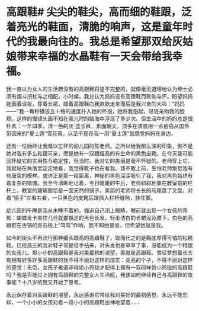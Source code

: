 # 高跟鞋# 尖尖的鞋尖，高而细的鞋跟，泛着亮光的鞋面，清脆的响声，这是童年时代的我最向往的。我总是希望那双给灰姑娘带来幸福的水晶鞋有一天会带给我幸福。 

 我一直以为女人的生活若没有的高跟鞋将是不完整的，就像毫无道理地认为绅士必须有烟斗拐杖与之相配。小时侯，我总认为妈妈没有高跟鞋而耿耿与怀。盼望妈妈能画着谈妆，穿着长裙，踏着高跟鞋向我款款走来而后是我兴奋的大叫：“妈妈——”我一每秒播放五十格的速度扑入她的怀抱，她将我抱起，轻轻亲吻我的脸颊。这样的慢镜头画不知在我儿时的脑海中浮现了多少次。但生活中的妈妈总是很朴素：一年四季，清一色的灰`蓝长裤，素面朝天，顶多在清晨用一点伯伯从国外带回来的“夏士莲”雪花膏，以至于现在我一用“夏士莲”就感觉妈妈在身边。 

 还有一位始终让我难以忘怀的幼儿园的陈老师。之所以给我那么深的印象，倒不是她对我有多么和蔼可亲，而是她有一双跟极高的有生命的黑色皮靴。在今天我可能回怀疑它的实用性与稳定性，但当时，我对它的美丽是毫不怀疑的。老师穿上它，我就站在角落里定定地看，我觉得靴子也在看我。我不敢上前，生怕老师察觉我有些唐突的模样。或许正是那一段距离，神秘的黑色深深吸引了我，我对黑色始终有着复杂的情慷。我至今清晰地记着，冬日暖暖的午后，老师斜斜地靠在教室前的栏杆上，教室的玻璃窗恰是一面天然的镜子。美丽的老师将长长的马尾盘了又盘，对着“镜子”左看右看，一只黑色的皮靴后跟插入栏杆缝隙，挂住脚。 

 幼儿园的午睡是我从未睡不着的，强迫自己闭上眼睛，眼前就出现一个女孩的背影：蝴蝶发卡夹住几丝就要飘走的黑色长发，轻柔洁白的长裙没及膝下，白色的高跟鞋在古镇的青石板上“笃笃”作响，我不知她是谁，但希望她就是我。 

 如今的街头不再流行那种细头跟高的高跟鞋了，取而代之的是鞋底厚得可怕的松糕鞋。已经高三的我对鞋子常是信手拈来，对头发也是草草了事，没能成为一个精致的女孩儿。那小小的高跟鞋是我对美最初的渴望，美就是高跟鞋。曾经梦想着长大有拥有好多好多高跟鞋的我不得不面对这样的现实：高高的个子，不得不面对这样的感觉：无奈。女孩子难道非得娇小玲珑才配得上拥有一双同样娇小玲珑的高跟鞋吗？我是否能过上拥有高跟鞋的完整女人生活呢，我该如何继续自己与高跟鞋的故事呢？十八岁的我又开始了思考。 

 永远保存着对高跟鞋的渴望，永远感谢它带给我对美好的最初感觉，永远不能忘却，一个小小的女孩对着一双小小的高跟鞋出神地望着……
  